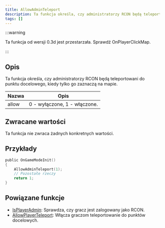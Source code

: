 ```yaml
---
title: AllowAdminTeleport
description: Ta funkcja określa, czy administratorzy RCON będą teleportowani do punktu docelowego, kiedy tylko go zaznaczą na mapie.
tags: []
---
```


:::warning

Ta funkcja od wersji 0.3d jest przestarzała. Sprawdź OnPlayerClickMap.

:::

## Opis

Ta funkcja określa, czy administratorzy RCON będą teleportowani do punktu docelowego, kiedy tylko go zaznaczą na mapie.

| Nazwa | Opis                         |
| ----- | ---------------------------- |
| allow | 0 - wyłączone, 1 - włączone. |

## Zwracane wartości

Ta funkcja nie zwraca żadnych konkretnych wartości.

## Przykłady

```c
public OnGameModeInit()
{
    AllowAdminTeleport(1);
    // Pozostałe rzeczy
    return 1;
}
```

## Powiązane funkcje

- [IsPlayerAdmin](IsPlayerAdmin.md): Sprawdza, czy gracz jest zalogowany jako RCON.
- [AllowPlayerTeleport](AllowPlayerTeleport.md): Włącza graczom teleportowanie do punktów docelowych.
